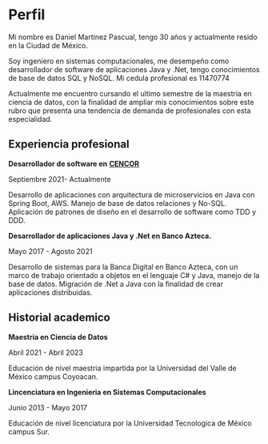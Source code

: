 # Perfil

Mi nombre es Daniel Martínez Pascual, tengo 30 años y actualmente resido en la Ciudad de México.

Soy ingeniero en sistemas computacionales, me desempeño como desarrollador de software de aplicaciones Java y .Net, tengo conocimientos de base de datos SQL y NoSQL. Mi cedula profesional es 11470774

Actualmente me encuentro cursando el ultimo semestre de la maestria en ciencia de datos, con la finalidad de ampliar mis conocimientos sobre este rubro que presenta una tendencia de demanda de profesionales con esta especialidad.

## Experiencia profesional

**Desarrollador de software en** [**CENCOR**](https://www.cencor.com/)

Septiembre 2021- Actualmente

Desarrollo de aplicaciones con arquitectura de microservicios en Java con Spring Boot, AWS. Manejo de base de datos relaciones y No-SQL. Aplicación de patrones de diseño en el desarrollo de software como TDD y DDD.

**Desarrollador de aplicaciones Java y .Net en Banco Azteca.**

Mayo 2017 - Agosto 2021

Desarrollo de sistemas para la Banca Digital en Banco Azteca, con un marco de trabajo orientado a objetos en el lenguaje C# y Java, manejo de la base de datos. Migración de .Net a Java con la finalidad de crear aplicaciones distribuidas.

## Historial academico

**Maestria en Ciencia de Datos**

Abril 2021 - Abril 2023

Educación de nivel maestria impartida por la Universidad del Valle de México campus Coyoacan.

**Lincenciatura en Ingenieria en Sistemas Computacionales**

Junio 2013 - Mayo 2017

Educación de nivel licenciatura por la Universidad Tecnologica de México campus Sur.
